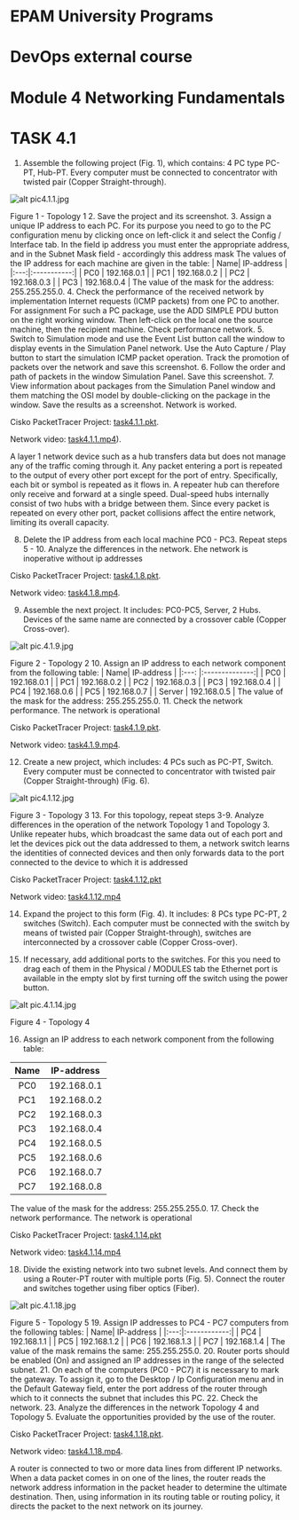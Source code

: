 # EPAM University Programs
# DevOps external course
# Module 4 Networking Fundamentals
# TASK 4.1
1. Assemble the following project (Fig. 1), which contains: 4 PC type PC-
PT, Hub-PT. Every computer must be connected to
concentrator with twisted pair (Copper Straight-through).

![alt pic4.1.1.jpg](pic4.1.1.jpg)

Figure 1 - Topology 1
2. Save the project and its screenshot.
3. Assign a unique IP address to each PC. For its purpose
you need to go to the PC configuration menu by clicking once on
left-click it and select the Config / Interface tab. In the field ip
address you must enter the appropriate address, and in the Subnet Mask field - accordingly
this address mask 
The values ​​of the IP address for each machine are given in the table:
| Name| IP-address  |
|:---:|:-----------:|
| PC0 | 192.168.0.1 |
| PC1 | 192.168.0.2 |
| PC2 | 192.168.0.3 |
| PC3 | 192.168.0.4 |
The value of the mask for the address: 255.255.255.0.
4. Check the performance of the received network by implementation
Internet requests (ICMP packets) from one PC to another. For assignment
For such a PC package, use the ADD SIMPLE PDU button on the right
working window. Then left-click on the local one
the source machine, then the recipient machine. Check performance
network.
5. Switch to Simulation mode and use the Event List button
call the window to display events in the Simulation Panel network.
Use the Auto Capture / Play button to start the simulation
ICMP packet operation. Track the promotion of packets over the network and save
this screenshot.
6. Follow the order and path of packets in the window
Simulation Panel. Save this screenshot.
7. View information about packages from the Simulation Panel window and them
matching the OSI model by double-clicking on the package in the window. 
Save the results as a screenshot.
Network is worked.

Cisko PacketTracer Project: [task4.1.1.pkt](./task4.1.1.pkt).

Network video:  [task4.1.1.mp4](./task4.1.1.mp4)).

A layer 1 network device such as a hub transfers data but does not manage 
any of the traffic coming through it. Any packet entering a port is repeated 
to the output of every other port except for the port of entry. Specifically, 
each bit or symbol is repeated as it flows in. A repeater hub can therefore only 
receive and forward at a single speed. Dual-speed hubs internally consist of two 
hubs with a bridge between them. Since every packet is repeated on every other port, 
packet collisions affect the entire network, limiting its overall capacity. 

8. Delete the IP address from each local machine PC0 - PC3.
Repeat steps 5 - 10. Analyze the differences in the network.
Еhe network is inoperative without ip addresses
 
Cisko PacketTracer Project: [task4.1.8.pkt](./task4.1.8.pkt).

Network video:  [task4.1.8.mp4](./task4.1.8.mp4).


9. Assemble the next project. It includes: PC0-PC5, Server,
    2 Hubs. Devices of the same name are connected by a crossover cable
(Copper Cross-over).

![alt pic.4.1.9.jpg](pic4.1.9.jpg)

Figure 2 - Topology 2
10. Assign an IP address to each network component from the following
table:
| Name| IP-address  |
|:---: |:--------------:|
| PC0  |   192.168.0.1 |
| PC1  |   192.168.0.2 |
| PC2  |   192.168.0.3 |
| PC3  |   192.168.0.4 |
| PC4  |   192.168.0.6 |
| PC5  |   192.168.0.7 |
| Server | 192.168.0.5 |
The value of the mask for the address: 255.255.255.0.
11. Check the network performance.
The network is operational 

Cisko PacketTracer Project: [task4.1.9.pkt](./task4.1.9.pkt).

Network video:  [task4.1.9.mp4](./task4.1.9.mp4).


12. Create a new project, which includes: 4 PCs such as PC-PT,
Switch. Every computer must be connected to
concentrator with twisted pair (Copper Straight-through) (Fig.
6).

![alt pic4.1.12.jpg](pic4.1.12.jpg)

Figure 3 - Topology 3
13. For this topology, repeat steps 3-9. Analyze
differences in the operation of the network Topology 1 and Topology 3.
Unlike repeater hubs, which broadcast the same data out of each port and
let the devices pick out the data addressed to them, a network switch learns 
the identities of connected devices and then only forwards data to the port 
connected to the device to which it is addressed

Cisko PacketTracer Project: [task4.1.12.pkt](./task4.1.12.pkt)

Network video:  [task4.1.12.mp4](./task4.1.12.mp4)



14. Expand the project to this form (Fig. 4). It includes: 8 PCs
type PC-PT, 2 switches (Switch). Each computer must be connected
with the switch by means of twisted pair (Copper Straight-through),
switches are interconnected by a crossover cable (Copper
Cross-over).

15. If necessary, add additional ports to the switches. For this
you need to drag each of them in the Physical / MODULES tab
the Ethernet port is available in the empty slot by first turning off the switch
using the power button.


![alt pic.4.1.14.jpg](pic4.1.14.jpg)

Figure 4 - Topology 4

16. Assign an IP address to each network component from the following
table:

| Name| IP-address  |
|:---:|:-----------:|
| PC0 | 192.168.0.1 |
| PC1 | 192.168.0.2 |
| PC2 | 192.168.0.3 |
| PC3 | 192.168.0.4 |
| PC4 | 192.168.0.5 |
| PC5 | 192.168.0.6 |
| PC6 | 192.168.0.7 |
| PC7 | 192.168.0.8 |
The value of the mask for the address: 255.255.255.0.
17. Check the network performance.
The network is operational 

Cisko PacketTracer Project: [task4.1.14.pkt](./task4.1.14.pkt)

Network video:  [task4.1.14.mp4](./task4.1.14.mp4)


18. Divide the existing network into two subnet levels. And connect them by
using a Router-PT router with multiple ports (Fig. 5).
Connect the router and switches together using fiber optics
(Fiber).

![alt pic.4.1.18.jpg](pic4.1.18.jpg)

Figure 5 - Topology 5
19. Assign IP addresses to PC4 - PC7 computers from the following
tables:
| Name| IP-address  |
|:---:|:------------:|
| PC4 |  192.168.1.1 |
| PC5 |  192.168.1.2 |
| PC6 |  192.168.1.3 |
| PC7 |  192.168.1.4 |
The value of the mask remains the same: 255.255.255.0.
20. Router ports should be enabled (On) and assigned an IP
addresses in the range of the selected subnet.
21. On each of the computers (PC0 - PC7) it is necessary to mark the gateway.
To assign it, go to the Desktop / Ip Configuration menu and
in the Default Gateway field, enter the port address of the router through which to
it connects the subnet that includes this PC.
22. Check the network.
23. Analyze the differences in the network Topology 4 and Topology
     5. Evaluate the opportunities provided by the use of the router. 
	 
Cisko PacketTracer Project: [task4.1.18.pkt](./task4.1.18.pkt).

Network video:  [task4.1.18.mp4](./task4.1.18.mp4).

A router is connected to two or more data lines from different IP networks.
When a data packet comes in on one of the lines, the router reads the network 
address information in the packet header to determine the ultimate destination. 
Then, using information in its routing table or routing policy, it directs the 
packet to the next network on its journey. 
